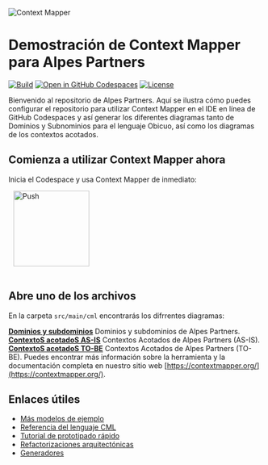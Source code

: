 ![Context Mapper](https://raw.githubusercontent.com/wiki/ContextMapper/context-mapper-dsl/logo/cm-logo-github-small.png)
# Demostración de Context Mapper para Alpes Partners
[![Build](https://github.com/ContextMapper/web-ide-demo/actions/workflows/build.yml/badge.svg)](https://github.com/ContextMapper/web-ide-demo/actions) [![Open in GitHub Codespaces](https://github.com/codespaces/badge.svg)](https://github.com/codespaces/new?hide_repo_select=true&repo=MISW4406/tutorial-2-mapas-contexto) [![License](https://img.shields.io/badge/License-Apache%202.0-blue.svg)](https://opensource.org/licenses/Apache-2.0)

Bienvenido al repositorio de Alpes Partners. Aquí se ilustra cómo puedes configurar el repositorio para utilizar Context Mapper en el IDE en línea de GitHub Codespaces y así generar los diferentes diagramas tanto de Dominios y Subnominios para el lenguaje Obicuo, así como los diagramas de los contextos acotados.

## Comienza a utilizar Context Mapper ahora
Inicia el Codespace y usa Context Mapper de inmediato:

<a href="https://github.com/codespaces/new?hide_repo_select=true&repo=MISW4406/tutorial-2-mapas-contexto" style="padding: 10px;">
    <img src="https://github.com/codespaces/badge.svg" width="150" alt="Push" align="center">
</a>
<br/><br/>

## Abre uno de los archivos
En la carpeta `src/main/cml` encontrarás los difrrentes diagramas:

**[Dominios y subdominios](./src/main/cml/alpes-dominios-subdominios.cml)** Dominios y subdominios de Alpes Partners.
**[ContextoS acotadoS AS-IS](./src/main/cml/alpes-contextos-acotados-as-is.cml)** Contextos Acotados de Alpes Partners (AS-IS).
**[ContextoS acotadoS TO-BE](./src/main/cml/alpes-contextos-acotados-to-be.cml)** Contextos Acotados de Alpes Partners (TO-BE).
Puedes encontrar más información sobre la herramienta y la documentación completa en nuestro sitio web [https://contextmapper.org/](https://contextmapper.org/).


## Enlaces útiles

 * [Más modelos de ejemplo](https://github.com/ContextMapper/context-mapper-examples)
 * [Referencia del lenguaje CML](https://contextmapper.org/docs/language-reference/)
 * [Tutorial de prototipado rápido](https://contextmapper.org/docs/rapid-ooad/)
 * [Refactorizaciones arquitectónicas](https://contextmapper.org/docs/architectural-refactorings/)
 * [Generadores](https://contextmapper.org/docs/generators/)
